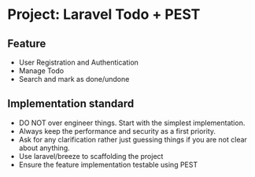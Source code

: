 # Project: Laravel Todo + PEST

## Feature

- User Registration and Authentication
- Manage Todo
- Search and mark as done/undone

## Implementation standard

- DO NOT over engineer things. Start with the simplest implementation.
- Always keep the performance and security as a first priority.
- Ask for any clarification rather just guessing things if you are not clear about anything.
- Use laravel/breeze to scaffolding the project
- Ensure the feature implementation testable using PEST